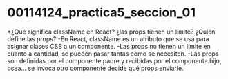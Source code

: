# 00114124_practica5_seccion_01
*¿Qué significa className en React? ¿las props tienen un limite? ¿Quién define las props?
-En React, className es un atributo que se usa para asignar clases CSS a un componente. 
-Las props no tienen un límite en cuanto a cantidad, se pueden pasar tantas como se necesiten.
-Las props son definidas por el componente padre y recibidas por el componente hijo, osea... se invoca otro componente decide qué props enviarle.

